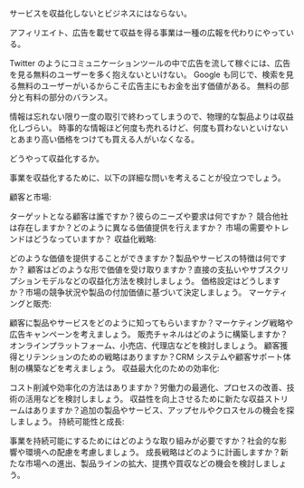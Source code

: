サービスを収益化しないとビジネスにはならない。

アフィリエイト、広告を載せて収益を得る事業は一種の広報を代わりにやっている。

Twitter のようにコミュニケーションツールの中で広告を流して稼ぐには、広告を見る無料のユーザーを多く抱えないといけない。
Google も同じで、検索を見る無料のユーザーがいるからこそ広告主にもお金を出す価値がある。
無料の部分と有料の部分のバランス。

情報は忘れない限り一度の取引で終わってしまうので、物理的な製品よりは収益化しづらい。
時事的な情報ほど何度も売れるけど、何度も買わないといけないとあまり高い価格をつけても買える人がいなくなる。

どうやって収益化するか。

事業を収益化するために、以下の詳細な問いを考えることが役立つでしょう。

顧客と市場:

ターゲットとなる顧客は誰ですか？彼らのニーズや要求は何ですか？
競合他社は存在しますか？どのように異なる価値提供を行えますか？
市場の需要やトレンドはどうなっていますか？
収益化戦略:

どのような価値を提供することができますか？製品やサービスの特徴は何ですか？
顧客はどのような形で価値を受け取りますか？直接の支払いやサブスクリプションモデルなどの収益化方法を検討しましょう。
価格設定はどうしますか？市場の競争状況や製品の付加価値に基づいて決定しましょう。
マーケティングと販売:

顧客に製品やサービスをどのように知ってもらいますか？マーケティング戦略や広告キャンペーンを考えましょう。
販売チャネルはどのように構築しますか？オンラインプラットフォーム、小売店、代理店などを検討しましょう。
顧客獲得とリテンションのための戦略はありますか？CRM システムや顧客サポート体制の構築などを考えましょう。
収益最大化のための効率化:

コスト削減や効率化の方法はありますか？労働力の最適化、プロセスの改善、技術の活用などを検討しましょう。
収益性を向上させるために新たな収益ストリームはありますか？追加の製品やサービス、アップセルやクロスセルの機会を探しましょう。
持続可能性と成長:

事業を持続可能にするためにはどのような取り組みが必要ですか？社会的な影響や環境への配慮を考慮しましょう。
成長戦略はどのように計画しますか？新たな市場への進出、製品ラインの拡大、提携や買収などの機会を検討しましょう。
